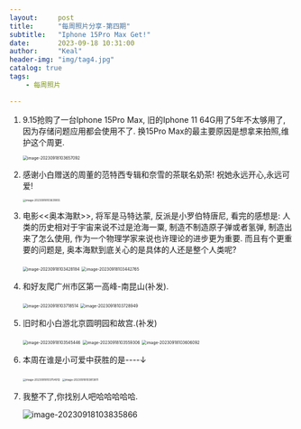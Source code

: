 ```yaml
---
layout:     post
title:      "每周照片分享-第四期"
subtitle:   "Iphone 15Pro Max Get!"
date:       2023-09-18 10:31:00
author:     "Keal"
header-img: "img/tag4.jpg"
catalog: true
tags:
    - 每周照片

---
```


1. 9.15抢购了一台Iphone 15Pro Max, 旧的Iphone 11 64G用了5年不太够用了, 因为存储问题应用都会使用不了. 换15Pro Max的最主要原因是想拿来拍照,维护这个周更. 

   <img src="https://raw.githubusercontent.com/kneed/typora_img_respository/main/typora/202309181038556.png" alt="image-20230918103657092" style="zoom:50%;" />

2. 感谢小白赠送的周董的范特西专辑和奈雪的茶联名奶茶! 祝她永远开心,永远可爱!

   <img src="https://raw.githubusercontent.com/kneed/typora_img_respository/main/typora/202309181038898.png" alt="image-20230918103631855" style="zoom:33%;" />

3. 电影<<奥本海默>>, 将军是马特达蒙, 反派是小罗伯特唐尼, 看完的感想是: 人类的历史相对于宇宙来说不过是沧海一粟, 制造不制造原子弹或者氢弹, 制造出来了怎么使用, 作为一个物理学家来说也许理论的进步更为重要. 而且有个更重要的问题是, 奥本海默到底关心的是具体的人还是整个人类呢?

   <img src="https://raw.githubusercontent.com/kneed/typora_img_respository/main/typora/202309181038969.png" alt="image-20230918103428184" style="zoom:50%;"/>

   <img src="https://raw.githubusercontent.com/kneed/typora_img_respository/main/typora/202309181038618.png" alt="image-20230918103442765" style="zoom:50%;" />

4. 和好友爬广州市区第一高峰-南昆山(补发).

   <img src="https://raw.githubusercontent.com/kneed/typora_img_respository/main/typora/202309181038220.png" alt="image-20230918103718514" style="zoom:50%;" />

   <img src="https://raw.githubusercontent.com/kneed/typora_img_respository/main/typora/202309181038623.png" alt="image-20230918103728949" style="zoom:50%;" />

5. 旧时和小白游北京圆明园和故宫.(补发)

   <img src="https://raw.githubusercontent.com/kneed/typora_img_respository/main/typora/202309181039748.png" alt="image-20230918103545446" style="zoom:50%;" />

   <img src="https://raw.githubusercontent.com/kneed/typora_img_respository/main/typora/202309181039565.png" alt="image-20230918103559306" style="zoom:50%;" />

   <img src="https://raw.githubusercontent.com/kneed/typora_img_respository/main/typora/202309181039222.png" alt="image-20230918103606092" style="zoom:50%;" />

6. 本周在谁是小可爱中获胜的是----↓

   <img src="https://raw.githubusercontent.com/kneed/typora_img_respository/main/typora/202309181039442.png" alt="image-20230918103754912" style="zoom: 33%;" />

   <img src="https://raw.githubusercontent.com/kneed/typora_img_respository/main/typora/202309181039642.png" alt="image-20230918103813811" style="zoom:33%;" />

7. 我整不了,你找别人吧哈哈哈哈哈.

   ![image-20230918103835866](https://raw.githubusercontent.com/kneed/typora_img_respository/main/typora/202309181039986.png)
